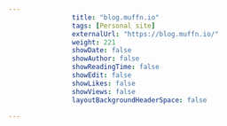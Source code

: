 ---
                title: "blog.muffn.io"
                tags: [Personal site]
                externalUrl: "https://blog.muffn.io/"
                weight: 221
                showDate: false
                showAuthor: false
                showReadingTime: false
                showEdit: false
                showLikes: false
                showViews: false
                layoutBackgroundHeaderSpace: false
                ---
